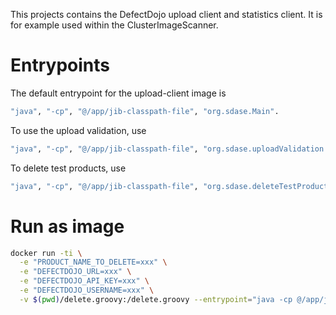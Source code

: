 This projects contains the DefectDojo upload client and statistics client. It is for example used within the ClusterImageScanner.

# Entrypoints
The default entrypoint for the upload-client image is  
```bash
"java", "-cp", "@/app/jib-classpath-file", "org.sdase.Main".
```
To use the upload validation, use
```bash
"java", "-cp", "@/app/jib-classpath-file", "org.sdase.uploadValidation.MainValidation".
```
To delete test products, use
```bash
"java", "-cp", "@/app/jib-classpath-file", "org.sdase.deleteTestProduct.MainDeleteProduct".
```
# Run as image
```bash
docker run -ti \
  -e "PRODUCT_NAME_TO_DELETE=xxx" \
  -e "DEFECTDOJO_URL=xxx" \
  -e "DEFECTDOJO_API_KEY=xxx" \
  -e "DEFECTDOJO_USERNAME=xxx" \
  -v $(pwd)/delete.groovy:/delete.groovy --entrypoint="java -cp @/app/jib-classpath-file org.sdase.DeleteProducts" quay.io/sdase/defectdojo-client:4
```